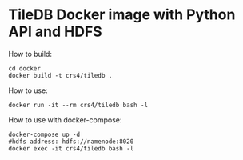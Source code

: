 # TileDB Docker image with Python API and HDFS

How to build:
```
cd docker
docker build -t crs4/tiledb .
```

How to use:
```
docker run -it --rm crs4/tiledb bash -l
```

How to use with docker-compose:
```
docker-compose up -d
#hdfs address: hdfs://namenode:8020
docker exec -it crs4/tiledb bash -l
```

